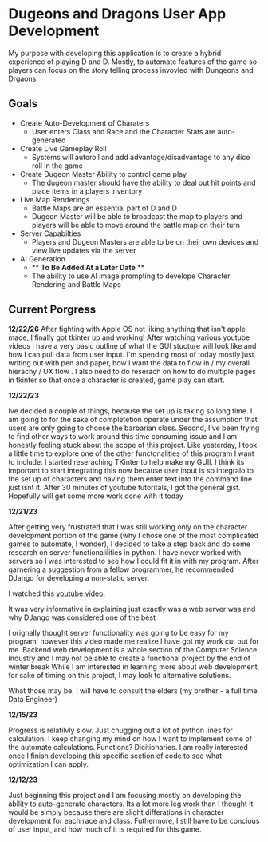 # Dugeons and Dragons User App Development
My purpose with developing this application is to create a hybrid experience of playing D and D. Mostly, to automate features of the game so players can focus on the story telling process invovled with Dungeons and Drgaons 

## Goals

* Create Auto-Development of Charaters
    * User enters Class and Race and the Character Stats are auto-generated
* Create Live Gameplay Roll
    * Systems will autoroll and add advantage/disadvantage to any dice roll in the game   
* Create Dugeon Master Ability to control game play
    * The dugeon master should have the ability to deal out hit points and place items in a players inventory
* Live Map Renderings
    * Battle Maps are an essential part of D and D
    * Dugeon Master will be able to broadcast the map to players and players will be able to move around the battle map on their turn
* Server Capabilties
    * Players and Dugeon Masters are able to be on their own devices and view live updates via the server
* AI Generation
    * ** **To Be Added At a Later Date** **
    * The ability to use AI image prompting to develope Character Rendering and Battle Maps

## Current Porgress 

**12/22/26**
After fighting with Apple OS not liking anything that isn't apple made, I finally got tkinter up and working! After watching various youtube videos I have a very basic outline of what the GUI stucture will look like and how I can pull data from user input. I'm spending most of today mostly just writing out with pen and paper, how I want the data to flow in / my overall hierachy / UX flow . I also need to do reserach on how to do multiple pages in tkinter so that once a character is created, game play can start.

**12/22/23**

Ive decided a couple of things, because the set up is taking so long time. I am going to for the sake of completetion operate under the assumption that users are only going to choose the barbarian class. Second, I've been trying to find other ways to work around this time consuming issue and I am honestly feeling stuck about the scope of this project. Like yesterday, I took a little time to explore one of the other functonalities of this program I want to include. I started reseraching TKinter to help make my GUIl. I think its important to start integrating this now because user input is so integralo to the set up of characters and having them enter text into the command line just isnt it. After 30 minutes of youtube tutoritals, I got the general gist. Hopefully will get some more work done with it today


**12/21/23**

After getting very frustrated that I was still working only on the character development portion of the game (why I chose one of the most complicated games to automate, I wonder), I decided to take a step back and do some research on server functionalilities in python. I have never worked with servers so I was interested to see how I could fit it in with my program. After garnering a suggestion from a fellow programmer, he recommended DJango for developing a non-static server. 

I watched this  [youtube video](https://youtu.be/rHux0gMZ3Eg?feature=shared).

It was very informative in explaining just exactly was a web server was and why DJango was considered one of the best

I orignally thought server functionality was going to be easy for my program, however this video made me realize I have got my work cut out for me. Backend web development is a whole section of the Computer Science Industry and I may not be able to create a functional project by the end of winter break While I am interested in learning more about web development, for sake of timing on this project, I may look to alternative solutions. 

What those may be, I will have to consult the elders (my brother - a full time Data Engineer)





**12/15/23**

Progress is relatilvly slow. Just chugging out a lot of python lines for calculation. I keep changing my mind on how I want to implement some of the automate calculations. Functions? Dicitionaries. I am really interested once I finish developing this specific section of code to see what optimization I can apply. 



**12/12/23**

Just beginning this project and I am focusing mostly on developing the ability to auto-generate characters. Its a lot more leg work than I thought it would be simply because there are slight differations in character development for each race and class. Futhermore, I still have to be concious of user input, and how much of it is required for this game.




